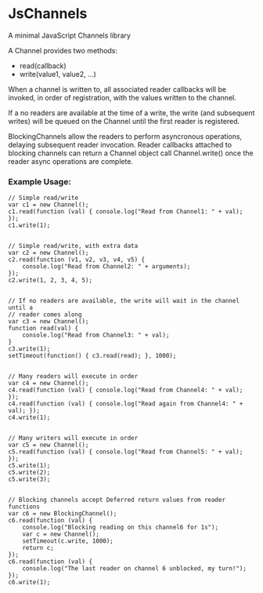 JsChannels
==========

A minimal JavaScript Channels library

A Channel provides two methods:
* read(callback)
* write(value1, value2, ...)

When a channel is written to, all associated reader callbacks will be invoked,
in order of registration, with the values written to the channel.

If a no readers are available at the time of a write, the write (and subsequent
writes) will be queued on the Channel until the first reader is registered.

BlockingChannels allow the readers to perform asyncronous operations, delaying
subsequent reader invocation.  Reader callbacks attached to blocking channels can
return a Channel object call Channel.write() once the reader async operations
are complete.

### Example Usage:

    // Simple read/write
    var c1 = new Channel();
    c1.read(function (val) { console.log("Read from Channel1: " + val); });
    c1.write(1);


    // Simple read/write, with extra data
    var c2 = new Channel();
    c2.read(function (v1, v2, v3, v4, v5) {
        console.log("Read from Channel2: " + arguments);
    });
    c2.write(1, 2, 3, 4, 5);


    // If no readers are available, the write will wait in the channel until a
    // reader comes along
    var c3 = new Channel();
    function read(val) {
        console.log("Read from Channel3: " + val);
    }
    c3.write(1);
    setTimeout(function() { c3.read(read); }, 1000);


    // Many readers will execute in order
    var c4 = new Channel();
    c4.read(function (val) { console.log("Read from Channel4: " + val); });
    c4.read(function (val) { console.log("Read again from Channel4: " + val); });
    c4.write(1);


    // Many writers will execute in order
    var c5 = new Channel();
    c5.read(function (val) { console.log("Read from Channel5: " + val); });
    c5.write(1);
    c5.write(2);
    c5.write(3);


    // Blocking channels accept Deferred return values from reader functions
    var c6 = new BlockingChannel();
    c6.read(function (val) {
        console.log("Blocking reading on this channel6 for 1s");
        var c = new Channel();
        setTimeout(c.write, 1000);
        return c;
    });
    c6.read(function (val) {
        console.log("The last reader on channel 6 unblocked, my turn!");
    });
    c6.write(1);
